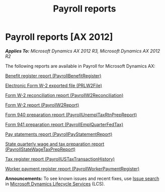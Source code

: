 ﻿---
title: Payroll reports
TOCTitle: Payroll reports
ms:assetid: 3503826f-f845-431d-b357-cd0c7fedfca6
ms:mtpsurl: https://technet.microsoft.com/en-us/library/JJ713633(v=AX.60)
ms:contentKeyID: 49643129
ms.date: 04/18/2014
mtps_version: v=AX.60
---

# Payroll reports [AX 2012]


_**Applies To:** Microsoft Dynamics AX 2012 R3, Microsoft Dynamics AX 2012 R2_

The following reports are available in Payroll for Microsoft Dynamics AX:

[Benefit register report (PayrollBenefitRegister)](benefit-register-report-payrollbenefitregister.md)

[Electronic Form W-2 exported file (PRLW2File)](electronic-form-w-2-exported-file-prlw2file.md)

[Form W-2 reconciliation report (PayrollW2Reconciliation)](form-w-2-reconciliation-report-payrollw2reconciliation.md)

[Form W-2 report (PayrollW2Report)](form-w-2-report-payrollw2report.md)

[Form 940 preparation report (PayrollUnemplTaxRtnPrepReport)](form-940-preparation-report-payrollunempltaxrtnprepreport.md)

[Form 941 preparation report (PayrollEmplQuarterFedTax)](form-941-preparation-report-payrollemplquarterfedtax.md)

[Pay statements report (PayrollPayStatementReport)](pay-statements-report-payrollpaystatementreport.md)

[State quarterly wage and tax preparation report (PayrollStateWageTaxPrepReport)](state-quarterly-wage-and-tax-preparation-report-payrollstatewagetaxprepreport.md)

[Tax register report (PayrollUSTaxTransactionHistory)](tax-register-report-payrollustaxtransactionhistory.md)

[Worker payment register report (PayrollWorkerPaymentRegister)](worker-payment-register-report-payrollworkerpaymentregister.md)

  
**Announcements:** To see known issues and recent fixes, use [Issue search](http://go.microsoft.com/fwlink/?linkid=389258) in [Microsoft Dynamics Lifecycle Services](http://go.microsoft.com/fwlink/?linkid=306505) (LCS).


